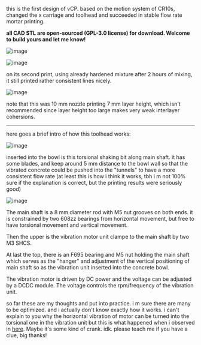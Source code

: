 this is the first design of vCP. based on the motion system of CR10s, changed the x carriage and toolhead and succeeded in stable flow rate mortar printing. 

**all CAD STL are open-sourced (GPL-3.0 license) for download. Welcome to build yours and let me know!**

![image](https://github.com/user-attachments/assets/bacb2a73-b690-4403-90f2-e00ddbaf349d)


![image](https://github.com/user-attachments/assets/acc7785e-c92e-4a1d-9e78-e0b117987513)

on its second print, using already hardened mixture after 2 hours of mixing, it still printed rather consistent lines nicely. 

![image](https://github.com/user-attachments/assets/2f7e98dd-9f64-4296-891a-0baf6e4d6d26)

note that this was 10 mm nozzle printing 7 mm layer height, which isn't recommended since layer height too large makes very weak interlayer cohersions. 

-----------

here goes a brief intro of how this toolhead works: 

![image](https://github.com/user-attachments/assets/1666dccf-596d-4490-8672-8fd00c69a5da)

inserted into the bowl is this torsional shaking bit along main shaft. it has some blades, and keep around 5 mm distance to the bowl wall so that the vibrated concrete could be pushed into the "tunnels" to have a more consistent flow rate (at least this is how i think it works, tbh i m not 100% sure if the explanation is correct, but the printing results were seriously good)

![image](https://github.com/user-attachments/assets/15ffcc85-d303-4e74-99e6-3c39a1c3f425)

The main shaft is a 8 mm diameter rod with M5 nut grooves on both ends. it is constrained by two 608zz bearings from horizontal movement, but free to have torsional movement and vertical movement. 

Then the upper is the vibration motor unit clampe to the main shaft by two M3 SHCS. 

At last the top, there is an F695 bearing and M5 nut holding the main shaft which serves as the "hanger" and adjustment of the vertical positioning of main shaft so as the vibration unit inserted into the concrete bowl. 

The vibration motor is driven by DC power and the voltage can be adjusted by a DCDC module. The voltage controls the rpm/frequency of the vibration unit. 


so far these are my thoughts and put into practice. i m sure there are many to be optimized. and i actually don't know exactly how it works. i can't explain to you why the horizontal vibration of motor can be turned into the torsional one in the vibration unit but this is what happened when i observed in [here](https://github.com/treesess/STEAMRELAY/tree/main/showcase/250119%20mod%20of%20drill%20for%20concrete%20vibration%20in%20plastic%20mold). Maybe it's some kind of crank. idk. please teach me if you have a clue, big thanks! 

